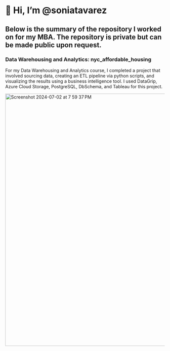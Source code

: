 # 👋 Hi, I’m @soniatavarez

## Below is the summary of the repository I worked on for my MBA. The repository is private but can be made public upon request.

### Data Warehousing and Analytics: nyc_affordable_housing 

For my Data Warehousing and Analytics course, I completed a project that involved sourcing data, creating an ETL pipeline via python scripts, and visualizing the results using a business intelligence tool. I used DataGrip, Azure Cloud Storage, PostgreSQL, DbSchema, and Tableau for this project.

<img width="796" alt="Screenshot 2024-07-02 at 7 59 37 PM" src="https://github.com/soniatavarez/nyc_affordable_housing/assets/159973059/af3c4efa-d5bb-4510-987c-0f2011461d13">
